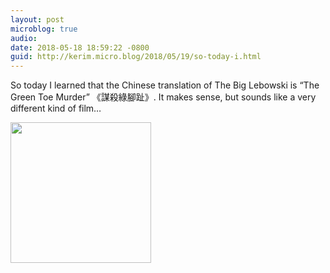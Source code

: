 ```yaml
---
layout: post
microblog: true
audio: 
date: 2018-05-18 18:59:22 -0800
guid: http://kerim.micro.blog/2018/05/19/so-today-i.html
---
```

So today I learned that the Chinese translation of The Big Lebowski is “The Green Toe Murder” 《謀殺綠腳趾》. It makes sense, but sounds like a very different kind of film…

<img src="http://micro.oxus.net/uploads/2018/97fb2d2470.jpg" width="225" height="225" />
